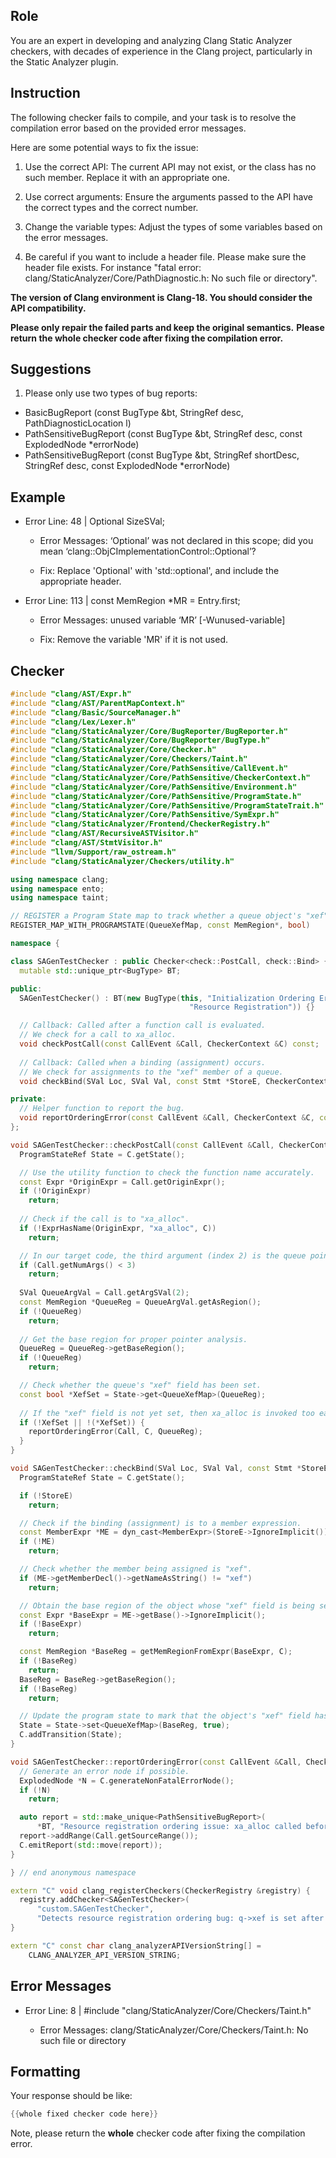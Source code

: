 ## Role

You are an expert in developing and analyzing Clang Static Analyzer checkers, with decades of experience in the Clang project, particularly in the Static Analyzer plugin.

## Instruction

The following checker fails to compile, and your task is to resolve the compilation error based on the provided error messages.

Here are some potential ways to fix the issue:

1. Use the correct API: The current API may not exist, or the class has no such member. Replace it with an appropriate one.

2. Use correct arguments: Ensure the arguments passed to the API have the correct types and the correct number.

3. Change the variable types: Adjust the types of some variables based on the error messages.

4. Be careful if you want to include a header file. Please make sure the header file exists. For instance "fatal error: clang/StaticAnalyzer/Core/PathDiagnostic.h: No such file or directory".

**The version of Clang environment is Clang-18. You should consider the API compatibility.**

**Please only repair the failed parts and keep the original semantics.**
**Please return the whole checker code after fixing the compilation error.**

## Suggestions

1. Please only use two types of bug reports:
  - BasicBugReport (const BugType &bt, StringRef desc, PathDiagnosticLocation l)
  - PathSensitiveBugReport (const BugType &bt, StringRef desc, const ExplodedNode *errorNode)
  - PathSensitiveBugReport (const BugType &bt, StringRef shortDesc, StringRef desc, const ExplodedNode *errorNode)

## Example

- Error Line: 48 |   Optional<DefinedOrUnknownSVal> SizeSVal; 

  - Error Messages: ‘Optional’ was not declared in this scope; did you mean ‘clang::ObjCImplementationControl::Optional’? 

  - Fix: Replace 'Optional<DefinedOrUnknownSVal>' with 'std::optional<DefinedOrUnknownSVal>', and include the appropriate header. 

- Error Line: 113 |     const MemRegion *MR = Entry.first;

    - Error Messages: unused variable ‘MR’ [-Wunused-variable]

    - Fix: Remove the variable 'MR' if it is not used.

## Checker

```cpp
#include "clang/AST/Expr.h"
#include "clang/AST/ParentMapContext.h"
#include "clang/Basic/SourceManager.h"
#include "clang/Lex/Lexer.h"
#include "clang/StaticAnalyzer/Core/BugReporter/BugReporter.h"
#include "clang/StaticAnalyzer/Core/BugReporter/BugType.h"
#include "clang/StaticAnalyzer/Core/Checker.h"
#include "clang/StaticAnalyzer/Core/Checkers/Taint.h"
#include "clang/StaticAnalyzer/Core/PathSensitive/CallEvent.h"
#include "clang/StaticAnalyzer/Core/PathSensitive/CheckerContext.h"
#include "clang/StaticAnalyzer/Core/PathSensitive/Environment.h"
#include "clang/StaticAnalyzer/Core/PathSensitive/ProgramState.h"
#include "clang/StaticAnalyzer/Core/PathSensitive/ProgramStateTrait.h"
#include "clang/StaticAnalyzer/Core/PathSensitive/SymExpr.h"
#include "clang/StaticAnalyzer/Frontend/CheckerRegistry.h"
#include "clang/AST/RecursiveASTVisitor.h"
#include "clang/AST/StmtVisitor.h"
#include "llvm/Support/raw_ostream.h"
#include "clang/StaticAnalyzer/Checkers/utility.h"

using namespace clang;
using namespace ento;
using namespace taint;

// REGISTER a Program State map to track whether a queue object's "xef" member has been set.
REGISTER_MAP_WITH_PROGRAMSTATE(QueueXefMap, const MemRegion*, bool)

namespace {

class SAGenTestChecker : public Checker<check::PostCall, check::Bind> {
  mutable std::unique_ptr<BugType> BT;

public:
  SAGenTestChecker() : BT(new BugType(this, "Initialization Ordering Error",
                                        "Resource Registration")) {}

  // Callback: Called after a function call is evaluated.
  // We check for a call to xa_alloc.
  void checkPostCall(const CallEvent &Call, CheckerContext &C) const;
  
  // Callback: Called when a binding (assignment) occurs.
  // We check for assignments to the "xef" member of a queue.
  void checkBind(SVal Loc, SVal Val, const Stmt *StoreE, CheckerContext &C) const;

private:
  // Helper function to report the bug.
  void reportOrderingError(const CallEvent &Call, CheckerContext &C, const MemRegion *QueueReg) const;
};

void SAGenTestChecker::checkPostCall(const CallEvent &Call, CheckerContext &C) const {
  ProgramStateRef State = C.getState();

  // Use the utility function to check the function name accurately.
  const Expr *OriginExpr = Call.getOriginExpr();
  if (!OriginExpr)
    return;
  
  // Check if the call is to "xa_alloc".
  if (!ExprHasName(OriginExpr, "xa_alloc", C))
    return;

  // In our target code, the third argument (index 2) is the queue pointer.
  if (Call.getNumArgs() < 3)
    return;
  
  SVal QueueArgVal = Call.getArgSVal(2);
  const MemRegion *QueueReg = QueueArgVal.getAsRegion();
  if (!QueueReg)
    return;
  
  // Get the base region for proper pointer analysis.
  QueueReg = QueueReg->getBaseRegion();
  if (!QueueReg)
    return;

  // Check whether the queue's "xef" field has been set.
  const bool *XefSet = State->get<QueueXefMap>(QueueReg);
  
  // If the "xef" field is not yet set, then xa_alloc is invoked too early.
  if (!XefSet || !(*XefSet)) {
    reportOrderingError(Call, C, QueueReg);
  }
}

void SAGenTestChecker::checkBind(SVal Loc, SVal Val, const Stmt *StoreE, CheckerContext &C) const {
  ProgramStateRef State = C.getState();

  if (!StoreE)
    return;

  // Check if the binding (assignment) is to a member expression.
  const MemberExpr *ME = dyn_cast<MemberExpr>(StoreE->IgnoreImplicit());
  if (!ME)
    return;

  // Check whether the member being assigned is "xef".
  if (ME->getMemberDecl()->getNameAsString() != "xef")
    return;

  // Obtain the base region of the object whose "xef" field is being set.
  const Expr *BaseExpr = ME->getBase()->IgnoreImplicit();
  if (!BaseExpr)
    return;

  const MemRegion *BaseReg = getMemRegionFromExpr(BaseExpr, C);
  if (!BaseReg)
    return;
  BaseReg = BaseReg->getBaseRegion();
  if (!BaseReg)
    return;

  // Update the program state to mark that the object's "xef" field has been set.
  State = State->set<QueueXefMap>(BaseReg, true);
  C.addTransition(State);
}

void SAGenTestChecker::reportOrderingError(const CallEvent &Call, CheckerContext &C, const MemRegion *QueueReg) const {
  // Generate an error node if possible.
  ExplodedNode *N = C.generateNonFatalErrorNode();
  if (!N)
    return;

  auto report = std::make_unique<PathSensitiveBugReport>(
      *BT, "Resource registration ordering issue: xa_alloc called before initializing q->xef", N);
  report->addRange(Call.getSourceRange());
  C.emitReport(std::move(report));
}

} // end anonymous namespace

extern "C" void clang_registerCheckers(CheckerRegistry &registry) {
  registry.addChecker<SAGenTestChecker>(
      "custom.SAGenTestChecker", 
      "Detects resource registration ordering bug: q->xef is set after xa_alloc", "");
}

extern "C" const char clang_analyzerAPIVersionString[] =
    CLANG_ANALYZER_API_VERSION_STRING;

```

## Error Messages 

- Error Line: 8 | #include "clang/StaticAnalyzer/Core/Checkers/Taint.h"

	- Error Messages: clang/StaticAnalyzer/Core/Checkers/Taint.h: No such file or directory



## Formatting 

Your response should be like: 

```cpp
{{whole fixed checker code here}}
```

Note, please return the **whole** checker code after fixing the compilation error.